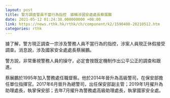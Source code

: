 ```yaml
---
layout: post
title: 警方調查警員不當行為指控　據稱涉國安處處長蔡展鵬
date: 2021-05-12 01:24:38.000000000 +08:00
link: https://news.rthk.hk/rthk/ch/component/k2/1590400-20210512.htm
categories: rthk
---
```


據了解，警方現正調查一宗涉及警務人員不當行為的指控，涉案人員現正休假接受調查。消息說，涉及國家安全處處長蔡展鵬。

警方說，非常重視警務人員的操守，必定會按既定機制作出公平公正的調查和跟進。

蔡展鵬於1995年加入警務處任職督察。他於2014年晉升為高級警司，在保安部擔任單位指揮官。2017年6月晉升為總警司，出任保安部副主管；2019年1月擢升為助理處長，執掌保安部；去年7月擢升為警務處高級助理處長，執掌國家安全處。
